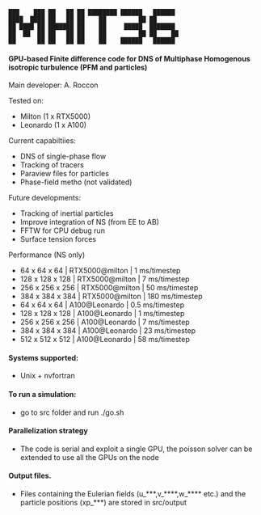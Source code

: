 
~~~text
███    ███ ██   ██ ██ ████████ ██████   ██████  
████  ████ ██   ██ ██    ██         ██ ██       
██ ████ ██ ███████ ██    ██     █████  ███████  
██  ██  ██ ██   ██ ██    ██         ██ ██    ██ 
██      ██ ██   ██ ██    ██    ██████   ██████         
~~~


#### GPU-based Finite difference code for DNS of Multiphase Homogenous isotropic turbulence (PFM and particles)

Main developer: A. Roccon 

Tested on:
* Milton (1 x RTX5000)
* Leonardo (1 x A100)

Current capabiltiies:
* DNS of single-phase flow
* Tracking of tracers
* Paraview files for particles
* Phase-field metho (not validated)

Future developments:
* Tracking of inertial particles
* Improve integration of NS (from EE to AB)
* FFTW for CPU debug run 
* Surface tension forces 

Performance (NS only)
* 64  x  64 x  64 | RTX5000@milton |   1 ms/timestep
* 128 x 128 x 128 | RTX5000@milton |   7 ms/timestep
* 256 x 256 x 256 | RTX5000@milton |  50 ms/timestep
* 384 x 384 x 384 | RTX5000@milton | 180 ms/timestep
* 64  x  64 x  64 | A100@Leonardo  | 0.5 ms/timestep
* 128 x 128 x 128 | A100@Leonardo  |   1 ms/timestep
* 256 x 256 x 256 | A100@Leonardo  |   7 ms/timestep
* 384 x 384 x 384 | A100@Leonardo  |  23 ms/timestep
* 512 x 512 x 512 | A100@Leonardo  |  58 ms/timestep


#### Systems supported:
* Unix + nvfortran 

#### To run a simulation:
* go to src folder and run ./go.sh

#### Parallelization strategy
* The code is serial and exploit a single GPU, the poisson solver can be extended to use all the GPUs on the node 

#### Output files.
* Files containing the Eulerian fields (u\_\*\*\*,v\_\*\*\*\*,w\_\*\*\*\*  etc.) and the particle positions (xp\_\*\*\*) are stored in src/output


